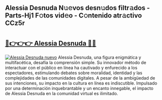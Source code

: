 ## Alessia Desnuda N𝚞𝚎vos desn𝚞dos filtr𝚊dos - Parts-Hj1 F𝚘tos vid𝚎o - C𝚘ntenido atr𝚊ctivo CCz5r

# <h2><a href="http://mbdhb2z.tromn.icu/?c=Alessia+Desnuda">🔗👉👉👉 Alessia Desnuda 🔗🔗</a></h2>

[![Alessia Desnuda nuevo](https://i.imgur.com/pEAQMta.gif)](http://mbdhb2z.tromn.icu/?c=Alessia+Desnuda)
Alessia Desnuda, una figura enigmática y multifacética, desafía la comprensión simple. Su innovador método de interactuar con el público en línea ha cautivado y enfurecido a los espectadores, estimulando debates sobre moralidad, identidad y las complejidades de las comunidades digitales. A pesar de la ambigüedad de sus intenciones, su impacto en la cultura en línea es indiscutible. Impulsado por una determinación inquebrantable y un encanto innegable, el impacto de Alessia Desnuda en la comunidad virtual es ilimitado.
